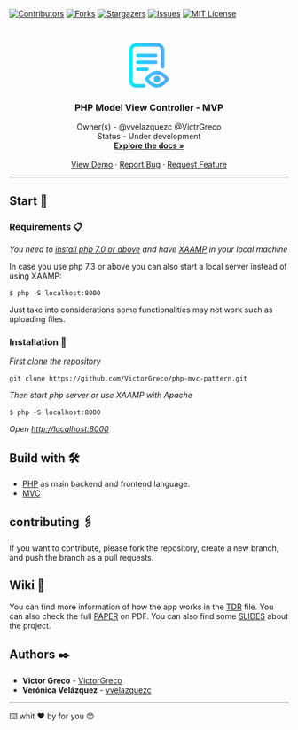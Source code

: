 [![Contributors][contributors-shield]][contributors-url]
[![Forks][forks-shield]][forks-url]
[![Stargazers][stars-shield]][stars-url]
[![Issues][issues-shield]][issues-url]
[![MIT License][license-shield]][license-url]

<br />
<p align="center">
  <a href="https://github.com/VictorGreco/php-mvc-pattern">
    <img src="images/logo.svg" alt="Logo" width="80" height="80">
  </a>

  <h3 align="center"> PHP Model View Controller - MVP </h3>

  <p align="center">
    Owner(s) - @vvelazquezc @VictrGreco <br>
    Status - Under development
    <br />
    <a href="https://github.com/VictorGreco/php-mvc-pattern"><strong>Explore the docs »</strong></a>
    <br />
    <br />
    <a href="https://github.com/VictorGreco/php-mvc-pattern">View Demo</a>
    ·
    <a href="https://github.com/VictorGreco/php-mvc-pattern/issues">Report Bug</a>
    ·
    <a href="https://github.com/VictorGreco/php-mvc-pattern/issues">Request Feature</a>
  </p>
</p>

<hr></hr>

## Start 🚀

### Requirements 📋

_You need to [install php 7.0 or above](https://www.php.net/manual/en/install.php) and have [XAAMP](https://www.apachefriends.org/it/download.html) in your local machine_

In case you use php 7.3 or above you can also start a local server instead of using XAAMP:

```
$ php -S localhost:8000
```

Just take into considerations some functionalities may not work such as uploading files.

### Installation 🔧


_First clone the repository_

```
git clone https://github.com/VictorGreco/php-mvc-pattern.git
```

_Then start php server or use XAAMP with Apache_

```
$ php -S localhost:8000
```

_Open [http://localhost:8000](http://localhost:8000)_

## Build with 🛠️

- [PHP](https://www.php.net/docs.php) as main backend and frontend language.
- [MVC](https://www.freecodecamp.org/news/simplified-explanation-to-mvc-5d307796df30/)

## contributing 🖇️

If you want to contribute, please fork the repository, create a new branch, and push the branch as a pull requests.

## Wiki 📖

You can find more information of how the app works in the [TDR](./TDR.md) file.
You can also check the full [PAPER](./documentation/Documentation.pdf) on PDF.
You can also find some [SLIDES]() about the project.

## Authors ✒️

* **Victor Greco** - [VictorGreco](https://github.com/VictorGreco)
* **Verónica Velázquez** - [vvelazquezc](https://github.com/vvelazquezc)

---
⌨️ whit ❤️ by for you 😊

<!-- MARKDOWN LINKS & IMAGES -->
<!-- https://www.markdownguide.org/basic-syntax/#reference-style-links -->
[contributors-shield]: https://img.shields.io/github/contributors/VictorGreco/php-mvc-pattern.svg?style=flat-square
[contributors-url]: https://github.com/VictorGreco/php-mvc-pattern/graphs/contributors
[forks-shield]: https://img.shields.io/github/forks/VictorGreco/php-mvc-pattern.svg?style=flat-square
[forks-url]: https://github.com/VictorGreco/php-mvc-pattern/network/members
[stars-shield]: https://img.shields.io/github/stars/VictorGreco/php-mvc-pattern.svg?style=flat-square
[stars-url]: https://github.com/VictorGreco/php-mvc-pattern/stargazers
[issues-shield]: https://img.shields.io/github/issues/VictorGreco/php-mvc-pattern.svg?style=flat-square
[issues-url]: https://github.com/VictorGreco/php-mvc-pattern/issues
[license-shield]: https://img.shields.io/github/license/VictorGreco/php-mvc-pattern.svg?style=flat-square
[license-url]: https://github.com/VictorGreco/php-mvc-pattern/blob/master/LICENSE.txt
[linkedin-shield]: https://img.shields.io/badge/-LinkedIn-black.svg?style=flat-square&logo=linkedin&colorB=555
